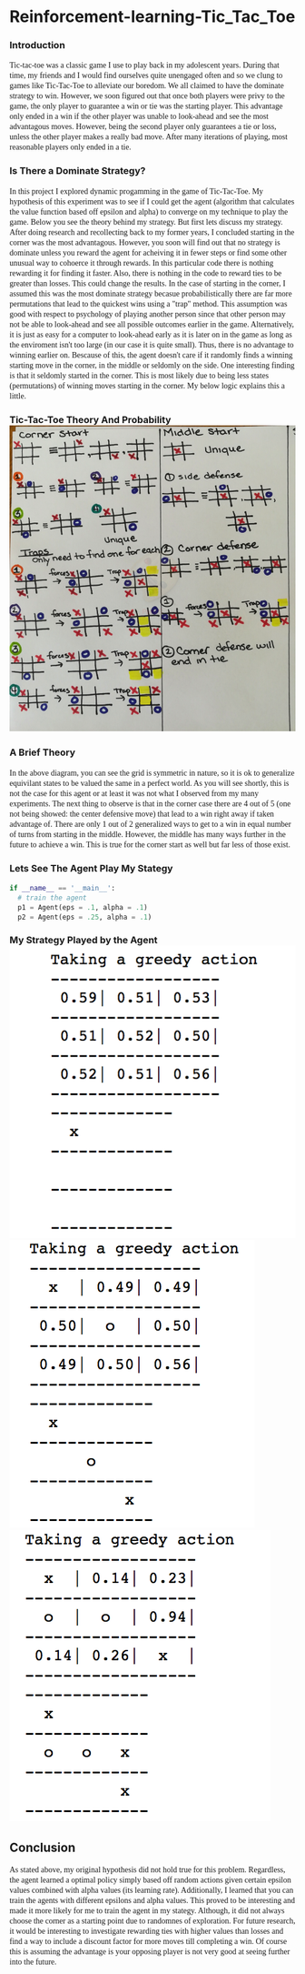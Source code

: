 # Reinforcement-learning-Tic_Tac_Toe

### Introduction
<span style="font-family:Papyrus"> Tic-tac-toe was a classic game I use to play back in my adolescent years. During that time, my friends and I would find ourselves quite unengaged often and so we clung to games like Tic-Tac-Toe to alleviate our boredom. We all claimed to have the dominate strategy to win. However, we soon figured out that once both players were privy to the game, the only player to guarantee a win or tie was the starting player. This advantage only ended in a win if the other player was unable to look-ahead and see the most advantagous moves. However, being the second player only guarantees a tie or loss, unless the other player makes a really bad move. After many iterations of playing, most reasonable players only ended in a tie.
</span>

### Is There a Dominate Strategy?
<span style="font-family:Papyrus"> In this project I explored dynamic progamming in the game of Tic-Tac-Toe. My hypothesis of this experiment was to see if I could get the agent (algorithm that calculates the value function based off epsilon and alpha) to converge on my technique to play the game. Below you see the theory behind my strategy. But first lets discuss my strategy. After doing research and recollecting back to my former years, I concluded starting in the corner was the most advantagous. However, you soon will find out that no strategy is dominate unless you reward the agent for acheiving it in fewer steps or find some other unusual way to cohoerce it through rewards. In this particular code there is nothing rewarding it for finding it faster. Also, there is nothing in the code to reward ties to be greater than losses. This could change the results. In the case of starting in the corner, I assumed this was the most dominate strategy becasue probabilistically there are far more permutations that lead to the quickest wins using a "trap" method. This assumption was good with respect to psychology of playing another person since that other person may not be able to look-ahead and see all possible outcomes earlier in the game. Alternatively, it is just as easy for a computer to look-ahead early as it is later on in the game as long as the enviroment isn't too large (in our case it is quite small). Thus, there is no advantage to winning earlier on. Bescause of this, the agent doesn't care if it randomly finds a winning starting move in the corner, in the middle or seldomly on the side. One interesting finding is that it seldomly started in the corner. This is most likely due to being less states (permutations) of winning moves starting in the corner. My below logic explains this a little.  
</span>
<p align="center">
  <h3>Tic-Tac-Toe Theory And Probability </>
  <img src="tic-tac-toe.png" />
</p>

### A Brief Theory
<span style="font-family:Papyrus"> In the above diagram, you can see the grid is symmetric in nature, so it is ok to generalize equivilant states to be valued the same in a perfect world. As you will see shortly, this is not the case for this agent or at least it was not what I observed from my many experiments. The next thing to observe is that in the corner case there are 4 out of 5 (one not being showed: the center defensive move) that lead to a win right away if taken advantage of. There are only 1 out of 2 generalized ways to get to a win in equal number of turns from starting in the middle. However, the middle has many ways further in the future to achieve a win. This is true for the corner start as well but far less of those exist. 
</span>

### Lets See The Agent Play My Stategy


```python
if __name__ == '__main__':
  # train the agent
  p1 = Agent(eps = .1, alpha = .1)
  p2 = Agent(eps = .25, alpha = .1)

```

<p align="center">
  <h3>My Strategy Played by the Agent </>
  <img src="tictactoe1.png" />
  <img src="tictactoe2.png" />
  <img src="tictactoe3.png" />
</p>

## Conclusion

<span style="font-family:Papyrus"> As stated above, my original hypothesis did not hold true for this problem. Regardless, the agent learned a optimal policy simply based off random actions given certain epsilon values combined with alpha values (its learning rate). Additionally, I learned that you can train the agents with different epsilons and alpha values. This proved to be interesting and made it more likely for me to train the agent in my stategy. Although, it did not always choose the corner as a starting point due to randomnes of exploration. For future research, it would be interesting to investigate rewarding ties with higher values than losses and find a way to include a discount factor for more moves till completing a win. Of course this is assuming the advantage is your opposing player is not very good at seeing further into the future. 
</span>
